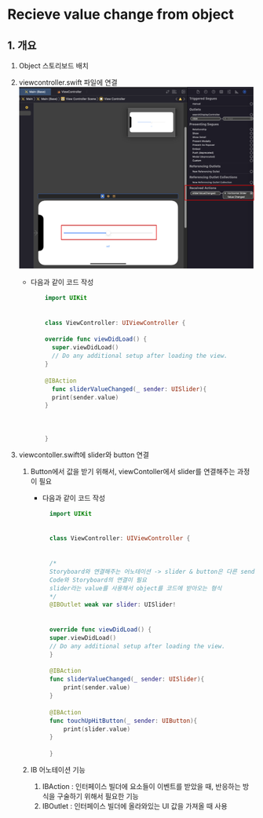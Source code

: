 # Recieve value change from object

## 1. 개요

1. Object 스토리보드 배치
2. viewcontroller.swift 파일에 연결
   <img src='images/2022-05-08-21-45-36.png' />

   - 다음과 같이 코드 작성

     ```swift
         import UIKit


         class ViewController: UIViewController {

         override func viewDidLoad() {
           super.viewDidLoad()
           // Do any additional setup after loading the view.
         }

         @IBAction
           func sliderValueChanged(_ sender: UISlider){
           print(sender.value)
         }



         }

     ```

3. viewcontoller.swift에 slider와 button 연결

   1. Button에서 값을 받기 위해서, viewContoller에서 slider를 연결해주는 과정이 필요

      - 다음과 같이 코드 작성

        ```swift
          import UIKit


          class ViewController: UIViewController {


          /*
          Storyboard와 연결해주는 어노테이션 -> slider & button은 다른 sender이라 button은
          Code와 Storyboard의 연결이 필요
          slider라는 value를 사용해서 object를 코드에 받아오는 형식
          */
          @IBOutlet weak var slider: UISlider!


          override func viewDidLoad() {
          super.viewDidLoad()
          // Do any additional setup after loading the view.
          }

          @IBAction
          func sliderValueChanged(_ sender: UISlider){
              print(sender.value)
          }

          @IBAction
          func touchUpHitButton(_ sender: UIButton){
              print(slider.value)
          }

          }

        ```

   2. IB 어노테이션 기능
      1. IBAction : 인터페이스 빌더에 요소들이 이벤트를 받았을 때, 반응하는 방식을 구술하기 위해서 필요한 기능
      2. IBOutlet : 인터페이스 빌더에 올라와있는 UI 값을 가져올 때 사용
